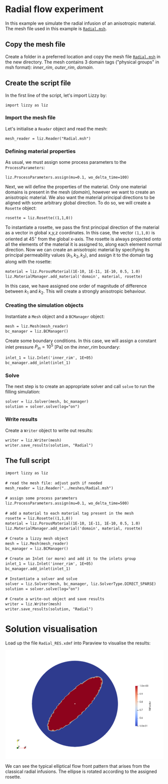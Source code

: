 # Radial flow experiment
In this example we simulate the radial infusion of an anisotropic material. The mesh file used in this example is [`Radial.msh`](../../examples/meshes/Radial.msh).

## Copy the mesh file
Create a folder in a preferred location and copy the mesh file [`Radial.msh`](../../examples/meshes/Radial.msh) in the new directory.
The mesh contains 3 domain tags ("physical groups" in msh format): _inner_rim_, _outer_rim_, _domain_.

## Create the script file
In the first line of the script, let's import Lizzy by:
```
import lizzy as liz
```
### Import the mesh file
Let's initialise a `Reader` object and read the mesh:
```
mesh_reader = liz.Reader("Radial.msh")
```
### Defining material properties
As usual, we must assign some process parameters to the `ProcessParameters`:
```
liz.ProcessParameters.assign(mu=0.1, wo_delta_time=100)
```
Next, we will define the properties of the material. Only one material domains is present in the mesh (_domain_), however we want to create an anisotropic material. We also want the material principal directions to be aligned with some arbitrary global direction. To do so, we will create a `Rosette` object:
```
rosette = liz.Rosette((1,1,0))
```
To instantiate a rosette, we pass the first principal direction of the material as a vector in global x,y,z coordinates. In this case, the vector `(1,1,0)` is oriented at 45$^\circ$ from the global x-axis. The rosette is always projected onto all the elements of the material it is assigned to, along each element normal direction.
Now we can create an anisotropic material by specifying its principal permeability values ($k_1,k_2,k_3$), and assign it to the domain tag along with the rosette:
```
material = liz.PorousMaterial(1E-10, 1E-11, 1E-10, 0.5, 1.0)
liz.MaterialManager.add_material('domain', material, rosette)
```
In this case, we have assigned one order of magnitude of difference between $k_1$ and $k_2$. This will create a strongly anisotropic behaviour.

### Creating the simulation objects
Instantiate a `Mesh` object and a `BCManager` object:
```
mesh = liz.Mesh(mesh_reader)
bc_manager = liz.BCManager()
```

Create some boundary conditions. In this case, we will assign a constant inlet pressure $P_{in}=10^5$ [Pa] on the _inner_rim_ boundary:
```
inlet_1 = liz.Inlet('inner_rim', 1E+05)
bc_manager.add_inlet(inlet_1)
```

### Solve
The next step is to create an appropriate solver and call `solve` to run the filling simulation:
```
solver = liz.Solver(mesh, bc_manager)
solution = solver.solve(log="on")
```
### Write results
Create a `Writer` object to write out results:
```
writer = liz.Writer(mesh)
writer.save_results(solution, "Radial")
```

## The full script

```
import lizzy as liz

# read the mesh file: adjust path if needed
mesh_reader = liz.Reader("../meshes/Radial.msh")

# assign some process parameters
liz.ProcessParameters.assign(mu=0.1, wo_delta_time=500)

# add a material to each material tag present in the mesh
rosette = liz.Rosette((1,1,0))
material = liz.PorousMaterial(1E-10, 1E-11, 1E-10, 0.5, 1.0)
liz.MaterialManager.add_material('domain', material, rosette)

# Create a lizzy mesh object
mesh = liz.Mesh(mesh_reader)
bc_manager = liz.BCManager()

# Create an Inlet (or more) and add it to the inlets group
inlet_1 = liz.Inlet('inner_rim', 1E+05)
bc_manager.add_inlet(inlet_1)

# Instantiate a solver and solve
solver = liz.Solver(mesh, bc_manager, liz.SolverType.DIRECT_SPARSE)
solution = solver.solve(log="on")

# Create a write-out object and save results
writer = liz.Writer(mesh)
writer.save_results(solution, "Radial")
```

# Solution visualisation
Load up the file `Radial_RES.xdmf` into Paraview to visualise the results:

<div style="display: flex; justify-content: center;">
<img src="../images/Radial_fill.png" alt="Radial fill solution" width="720">
</div>

We can see the typical elliptical flow front pattern that arises from the classical radial infusions. The ellipse is rotated according to the assigned rosette.
